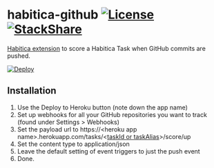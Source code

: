 # habitica-github [![License](https://img.shields.io/github/license/niteshpatel/habitica-github.svg?maxAge=3600)](https://raw.githubusercontent.com/niteshpatel/habitica-github/master/LICENSE.txt) [![StackShare](http://img.shields.io/badge/tech-stack-0690fa.svg?style=flat)](http://stackshare.io/niteshpatel/habitica-github)

[Habitica extension](http://habitica.wikia.com/wiki/GitHub_Score_Task_Integration) to score a Habitica Task when GitHub commits are pushed.  

[![Deploy](https://www.herokucdn.com/deploy/button.svg)](https://heroku.com/deploy?template=https://github.com/niteshpatel/habitica-github)

## Installation

1. Use the Deploy to Heroku button (note down the app name)
1. Set up webhooks for all your GitHub repositories you want to track (found under Settings &gt; Webhooks)
1. Set the payload url to https://&lt;heroku app name&gt;.herokuapp.com/tasks/&lt;[taskId or taskAlias](http://habitica.wikia.com/wiki/Task_Alias)&gt;/score/up
1. Set the content type to application/json
1. Leave the default setting of event triggers to just the push event
1. Done.
